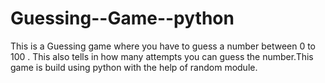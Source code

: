 # Guessing--Game--python
This is a Guessing game where you have to guess a number between 0 to 100 . This also tells in how many attempts you can guess the number.This game is build using python with the help of random module.
